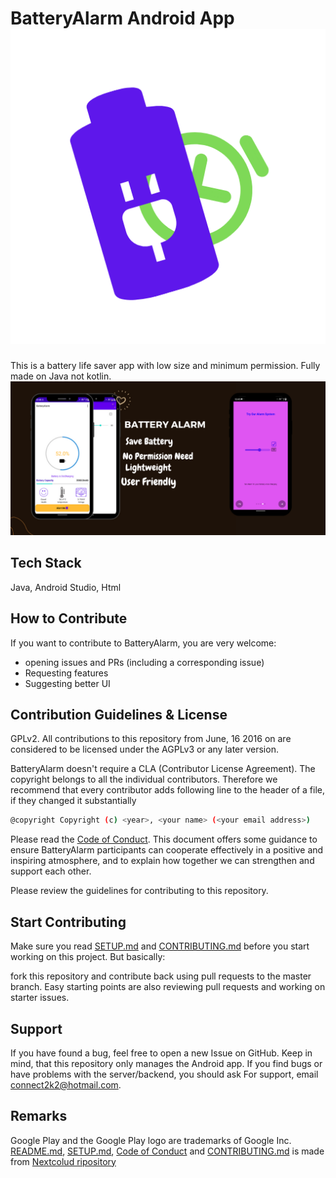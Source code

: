 
# BatteryAlarm Android App![Logo](https://github.com/Kunal-Kayal/BatteryAlarm/blob/master/ScreenShots/app%20%20logo%20png.png?raw=false)
This is a battery life saver app with low size and minimum permission.
Fully made on Java not kotlin.
![App Screenshot](https://github.com/Kunal-Kayal/BatteryAlarm/blob/master/ScreenShots/features%20poster.png?raw=false)

  
## Tech Stack
Java,
Android Studio,
Html

  
## How to Contribute

If you want to contribute to BatteryAlarm, you are very welcome:

* opening issues and PRs (including a corresponding issue)
* Requesting features 
* Suggesting better UI

## Contribution Guidelines & License

GPLv2. All contributions to this repository from June, 16 
2016 on are considered to be licensed under the AGPLv3 or any later version.

BatteryAlarm doesn't require a CLA (Contributor License Agreement). 
The copyright belongs to all the individual contributors. 
Therefore we recommend that every contributor adds following 
line to the header of a file, if they changed it substantially

```bash
@copyright Copyright (c) <year>, <your name> (<your email address>)
```

Please read the [Code of Conduct](https://github.com/Kunal-Kayal/BatteryAlarm/blob/master/CODE_OF_CONDUCT.md). 
This document offers some guidance to ensure
BatteryAlarm participants can cooperate effectively in a positive 
and inspiring atmosphere, and to explain how together we can 
strengthen and support each other.

Please review the guidelines for contributing to this repository.
## Start Contributing

Make sure you read [SETUP.md](https://github.com/Kunal-Kayal/BatteryAlarm/blob/master/SETUP.md) and [CONTRIBUTING.md](https://github.com/Kunal-Kayal/BatteryAlarm/blob/master/CONTRIBUTING.md) 
before you start working on this project. 
But basically: 

fork this repository and contribute back 
using pull requests to the master branch. 
Easy starting points are also reviewing pull requests and 
working on starter issues.

  
## Support

If you have found a bug, feel free to open a new Issue 
on GitHub. Keep in mind, that this repository only manages
the Android app. If you find bugs or have problems with
the server/backend, you should ask
For support, email connect2k2@hotmail.com.

## Remarks
Google Play and the Google Play logo are 
trademarks of Google Inc.
[README.md](https://github.com/Kunal-Kayal/BatteryAlarm/blob/master/README.md), [SETUP.md](https://github.com/Kunal-Kayal/BatteryAlarm/blob/master/SETUP.md),
[Code of Conduct](https://github.com/Kunal-Kayal/BatteryAlarm/blob/master/CODE_OF_CONDUCT.md)
and [CONTRIBUTING.md](https://github.com/Kunal-Kayal/BatteryAlarm/blob/master/CONTRIBUTING.md) is made from [Nextcolud ripository](https://github.com/nextcloud/android)

  


    
